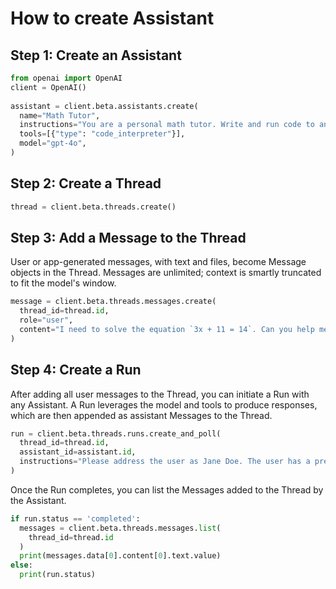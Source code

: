 # How to create Assistant

## Step 1: Create an Assistant

```python
from openai import OpenAI
client = OpenAI()
  
assistant = client.beta.assistants.create(
  name="Math Tutor",
  instructions="You are a personal math tutor. Write and run code to answer math questions.",
  tools=[{"type": "code_interpreter"}],
  model="gpt-4o",
)
```

## Step 2: Create a Thread

```python
thread = client.beta.threads.create()
```

## Step 3: Add a Message to the Thread

User or app-generated messages, with text and files, become Message objects in the Thread. Messages are unlimited; context is smartly truncated to fit the model's window.

```python
message = client.beta.threads.messages.create(
  thread_id=thread.id,
  role="user",
  content="I need to solve the equation `3x + 11 = 14`. Can you help me?"
)
```

## Step 4: Create a Run
After adding all user messages to the Thread, you can initiate a Run with any Assistant. A Run leverages the model and tools to produce responses, which are then appended as assistant Messages to the Thread.

```python
run = client.beta.threads.runs.create_and_poll(
  thread_id=thread.id,
  assistant_id=assistant.id,
  instructions="Please address the user as Jane Doe. The user has a premium account."
)
```

Once the Run completes, you can list the Messages added to the Thread by the Assistant.

```python
if run.status == 'completed': 
  messages = client.beta.threads.messages.list(
    thread_id=thread.id
  )
  print(messages.data[0].content[0].text.value)
else:
  print(run.status)

```
